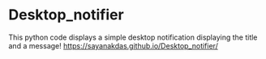 # Desktop_notifier
This python code displays a simple desktop notification displaying the title and a message!
https://sayanakdas.github.io/Desktop_notifier/
